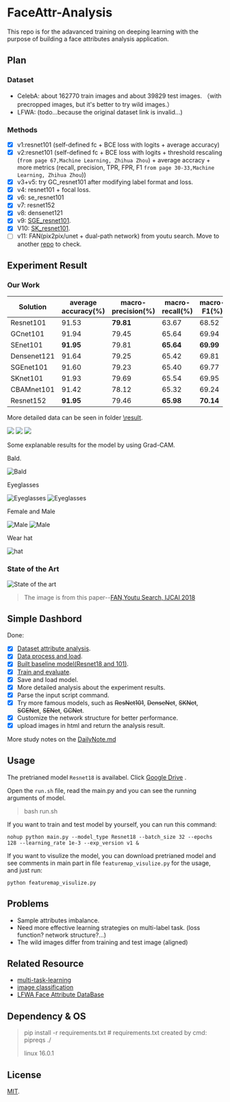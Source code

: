 # FaceAttr-Analysis

This repo is for the adavanced training on deeping learning with the purpose of building a face attributes analysis application.

## Plan

### Dataset

- CelebA: about 162770 train images and  about 39829 test images. （with precropped images, but it's better to try wild images.）
- LFWA: (todo...because the original dataset link is invalid...)  

### Methods

- [x] v1:resnet101 (self-defined fc + BCE loss with logits + average accuracy)
- [x] v2:resnet101  (self-defined fc + BCE loss with logits + threshold rescaling (`from page 67,Machine Learning, Zhihua Zhou`) + average accracy + more metrics (recall, precision, TPR, FPR, F1 `from page 30-33,Machine Learning, Zhihua Zhou`))
- [x] v3+v5: try GC_resnet101 after modifying label format and loss.
- [x] v4: resnet101 + focal loss.
- [x] v6: se_resnet101
- [x] v7: resnet152
- [x] v8: densenet121
- [x] v9: [SGE_resnet101](https://arxiv.org/pdf/1905.09646.pdf).
- [x] V10: [SK_resnet101](https://arxiv.org/pdf/1903.06586.pdf).
- [ ] v11: FAN(pix2pix/unet + dual-path network) from youtu search. Move to another [repo](https://github.com/JoshuaQYH/pytorch.FAN) to check.

## Experiment Result

### Our Work

| Solution | average accuracy(%) | macro-precision(%) | macro-recall(%) | macro-F1(%) |
| ---- | -----| ---- | ----- | ----- |
| Resnet101 | 91.53 | **79.81** | 63.67 | 68.52 |
| GCnet101 | 91.94| 79.45 |65.64 |69.94|
| SEnet101 | **91.95** | 79.81 | **65.64** | **69.99** |
| Densenet121| 91.64 | 79.25 | 65.42 | 69.81 |
| SGEnet101 | 91.60 | 79.23 | 65.40 | 69.77|
| SKnet101 | 91.93 | 79.69 | 65.54 | 69.95|
| CBAMnet101 | 91.42 | 78.12 | 65.32 | 69.24|
| Resnet152 | **91.95** | 79.46 | **65.98** | **70.14** |

More detailed data can be seen in folder [\result](https://github.com/JoshuaQYH/FaceAttr-Analysis/blob/master/result/).

![](data_analysis/acc_curve.png)
![](data_analysis/pr_curve.png)
![](data_analysis/f1_curve.png)

Some explanable results for the model by using Grad-CAM.

Bald.

![Bald](explain/001819-4.jpg)

Eyeglasses

![Eyeglasses](explain/000726-15.jpg)
![Eyeglasses](explain/001457-15.jpg)

Female and Male

![Male](explain/000019-20.jpg)
![Male](explain/001514-20.jpg)

Wear hat

![hat](explain/001735-35.jpg)

### State of the Art

![State of the art](https://raw.githubusercontent.com/JoshuaQYH/blogImage/master/celeba.png)
> The image is from this paper--[FAN,Youtu Search, IJCAI 2018](https://www.ijcai.org/proceedings/2018/102)

## Simple Dashbord

Done:

- [x] [Dataset attribute analysis](https://github.com/JoshuaQYH/FaceAttr-Analysis/blob/master/analysis_attr.py).
- [x] [Data process and load](https://github.com/JoshuaQYH/FaceAttr-Analysis/blob/master/CelebA.py).
- [x] [Built baseline model(Resnet18 and 101)](https://github.com/JoshuaQYH/FaceAttr-Analysis/blob/master/FaceAttr_baseline_model.py).
- [x] [Train and evaluate](https://github.com/JoshuaQYH/FaceAttr-Analysis/blob/master/solver.py).
- [x] Save and load model.
- [x] More detailed analysis about the experiment results.
- [x] Parse the input script command.
- [x] Try more famous models, such as ~~ResNet101~~, ~~DenseNet~~, ~~SKNet~~, ~~SGENet~~, ~~SENet~~, ~~GCNet~~.
- [x] Customize the network structure for better performance.
- [x] upload images in html and return the analysis result.

More study notes on the [DailyNote.md](https://github.com/JoshuaQYH/FaceAttr-Analysis/blob/master/DailyNote.md)

## Usage

The pretrianed model `Resnet18` is availabel. Click [Google Drive](https://drive.google.com/open?id=1v0-Y-JMyuxHiJoWUcu9c58TCeyBKLOuD) .

Open the `run.sh` file, read the main.py and you can see the running arguments of model.
> bash run.sh
> 

If you want to train and test model by yourself, you can run this command:

```shell
nohup python main.py --model_type Resnet18 --batch_size 32 --epochs 128 --learning_rate 1e-3 --exp_version v1 &
```

If you want to visulize the model, you can download pretrianed model and see comments in main part in file `featuremap_visulize.py` for the usage, and just run:

```shell
python featuremap_visulize.py
```

## Problems

- Sample attributes imbalance.
- Need more effective learning strategies on multi-label task. (loss function? network structure?...)
- The wild images differ from training and test image (aligned)

## Related Resource

- [multi-task-learning](https://paperswithcode.com/task/multi-task-learning)
- [image classification](https://paperswithcode.com/task/image-classification)
- [LFWA Face Attribute DataBase](http://vis-www.cs.umass.edu/lfw/)

## Dependency & OS

> pip install -r requirements.txt   # requirements.txt created by cmd: pipreqs ./
> 
> linux 16.0.1

## License

[MIT](https://github.com/JoshuaQYH/FaceAttr-Analysis/blob/master/LICENSE).
